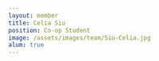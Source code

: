 ```yaml
---
layout: member
title: Celia Siu
position: Co-op Student
image: /assets/images/team/Siu-Celia.jpg
alum: true
---
```

